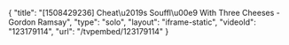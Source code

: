 {
    "title": "[1508429236] Cheat\u2019s Souffl\u00e9 With Three Cheeses - Gordon Ramsay",
    "type": "solo",
    "layout": "iframe-static",
    "videoId": "123179114",
    "url": "\/tvpembed\/123179114"
}